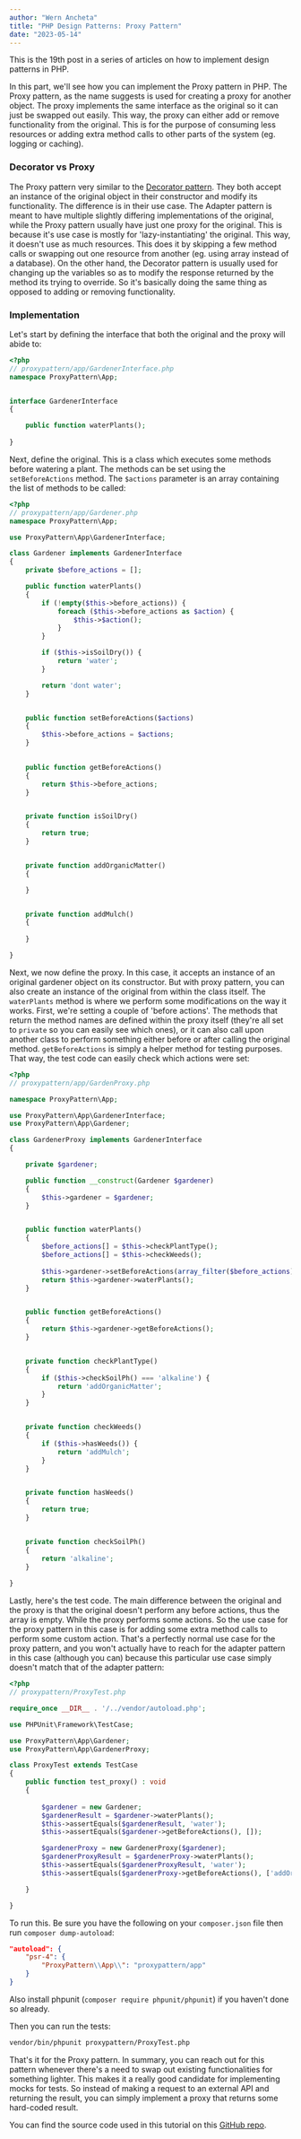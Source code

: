 ```yaml
---
author: "Wern Ancheta"
title: "PHP Design Patterns: Proxy Pattern"
date: "2023-05-14"
---
```


This is the 19th post in a series of articles on how to implement design patterns in PHP.

In this part, we'll see how you can implement the Proxy pattern in PHP. 
The Proxy pattern, as the name suggests is used for creating a proxy for another object. The proxy implements the same interface as the original so it can just be swapped out easily. This way, the proxy can either add or remove functionality from the original. This is for the purpose of consuming less resources or adding extra method calls to other parts of the system (eg. logging or caching).


### Decorator vs Proxy

The Proxy pattern very similar to the [Decorator pattern](/posts/decorator-pattern-in-php/). They both accept an instance of the original object in their constructor and modify its functionality. The difference is in their use case. The Adapter pattern is meant to have multiple slightly differing implementations of the original, while the Proxy pattern usually have just one proxy for the original. This is because it's use case is mostly for 'lazy-instantiating' the original. This way, it doesn't use as much resources. This does it by skipping a few method calls or swapping out one resource from another (eg. using array instead of a database). On the other hand, the Decorator pattern is usually used for changing up the variables so as to modify the response returned by the method its trying to override. So it's basically doing the same thing as opposed to adding or removing functionality.


### Implementation

Let's start by defining the interface that both the original and the proxy will abide to:

```php
<?php 
// proxypattern/app/GardenerInterface.php
namespace ProxyPattern\App;


interface GardenerInterface
{

    public function waterPlants();
   
}
```

Next, define the original. This is a class which executes some methods before watering a plant. The methods can be set using the `setBeforeActions` method. The `$actions` parameter is an array containing the list of methods to be called:


```php
<?php 
// proxypattern/app/Gardener.php
namespace ProxyPattern\App;

use ProxyPattern\App\GardenerInterface;

class Gardener implements GardenerInterface
{
    private $before_actions = [];

    public function waterPlants()
    {
        if (!empty($this->before_actions)) {
            foreach ($this->before_actions as $action) {
                $this->$action();
            }
        }

        if ($this->isSoilDry()) {
            return 'water';
        }

        return 'dont water';
    }


    public function setBeforeActions($actions)
    {
        $this->before_actions = $actions;
    }

    
    public function getBeforeActions()
    {
        return $this->before_actions;
    }


    private function isSoilDry()
    {
        return true;
    }


    private function addOrganicMatter()
    {

    }


    private function addMulch()
    {
        
    }

}
```

Next, we now define the proxy. In this case, it accepts an instance of an original gardener object on its constructor. But with proxy pattern, you can also create an instance of the original from within the class itself. The `waterPlants` method is where we perform some modifications on the way it works. First, we're setting a couple of 'before actions'. The methods that return the method names are defined within the proxy itself (they're all set to `private` so you can easily see which ones), or it can also call upon another class to perform something either before or after calling the original method. `getBeforeActions` is simply a helper method for testing purposes. That way, the test code can easily check which actions were set:

```php
<?php 
// proxypattern/app/GardenProxy.php

namespace ProxyPattern\App;

use ProxyPattern\App\GardenerInterface;
use ProxyPattern\App\Gardener;

class GardenerProxy implements GardenerInterface
{

    private $gardener;

    public function __construct(Gardener $gardener)
    {
        $this->gardener = $gardener;
    }


    public function waterPlants() 
    {
        $before_actions[] = $this->checkPlantType();
        $before_actions[] = $this->checkWeeds();
       
        $this->gardener->setBeforeActions(array_filter($before_actions));
        return $this->gardener->waterPlants();
    }


    public function getBeforeActions()
    {
        return $this->gardener->getBeforeActions();
    }


    private function checkPlantType()
    {
        if ($this->checkSoilPh() === 'alkaline') {
            return 'addOrganicMatter';
        }
    }


    private function checkWeeds()
    {
        if ($this->hasWeeds()) {
            return 'addMulch';
        }
    }


    private function hasWeeds()
    {
        return true;
    }


    private function checkSoilPh()
    {
        return 'alkaline';
    }
    
}
```

Lastly, here's the test code. The main difference between the original and the proxy is that the original doesn't perform any before actions, thus the array is empty. While the proxy performs some actions. So the use case for the proxy pattern in this case is for adding some extra method calls to perform some custom action. That's a perfectly normal use case for the proxy pattern, and you won't actually have to reach for the adapter pattern in this case (although you can) because this particular use case simply doesn't match that of the adapter pattern:


```php
<?php 
// proxypattern/ProxyTest.php

require_once __DIR__ . '/../vendor/autoload.php';

use PHPUnit\Framework\TestCase;

use ProxyPattern\App\Gardener;
use ProxyPattern\App\GardenerProxy;

class ProxyTest extends TestCase
{
    public function test_proxy() : void 
    {
        
        $gardener = new Gardener;
        $gardenerResult = $gardener->waterPlants();
        $this->assertEquals($gardenerResult, 'water');
        $this->assertEquals($gardener->getBeforeActions(), []);

        $gardenerProxy = new GardenerProxy($gardener);
        $gardenerProxyResult = $gardenerProxy->waterPlants();
        $this->assertEquals($gardenerProxyResult, 'water');
        $this->assertEquals($gardenerProxy->getBeforeActions(), ['addOrganicMatter', 'addMulch']);

    }

}
```


To run this. Be sure you have the following on your `composer.json` file then run `composer dump-autoload`:

```json
"autoload": {
    "psr-4": {
        "ProxyPattern\\App\\": "proxypattern/app"
    }
}
```

Also install phpunit (`composer require phpunit/phpunit`) if you haven't done so already.

Then you can run the tests:

```bash
vendor/bin/phpunit proxypattern/ProxyTest.php
```

That's it for the Proxy pattern. In summary, you can reach out for this pattern whenever there's a need to swap out existing functionalities for something lighter. This makes it a really good candidate for implementing mocks for tests. So instead of making a request to an external API and returning the result, you can simply implement a proxy that returns some hard-coded result.

You can find the source code used in this tutorial on this [GitHub repo](https://github.com/anchetaWern/php-design-patterns).